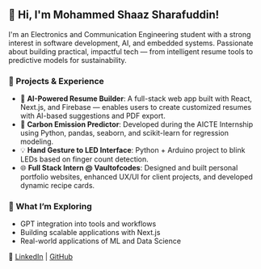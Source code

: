 ## 👋 Hi, I'm Mohammed Shaaz Sharafuddin!

I'm an Electronics and Communication Engineering student with a strong interest in software development, AI, and embedded systems. Passionate about building practical, impactful tech — from intelligent resume tools to predictive models for sustainability.

### 🚀 Projects & Experience

- 🧠 **AI-Powered Resume Builder**: A full-stack web app built with React, Next.js, and Firebase — enables users to create customized resumes with AI-based suggestions and PDF export.
- 🌱 **Carbon Emission Predictor**: Developed during the AICTE Internship using Python, pandas, seaborn, and scikit-learn for regression modeling.
- 💡 **Hand Gesture to LED Interface**: Python + Arduino project to blink LEDs based on finger count detection.
- 🌐 **Full Stack Intern @ Vaultofcodes**: Designed and built personal portfolio websites, enhanced UX/UI for client projects, and developed dynamic recipe cards.

### 🎯 What I’m Exploring
- GPT integration into tools and workflows
- Building scalable applications with Next.js
- Real-world applications of ML and Data Science

🔗 [LinkedIn](https://linkedin.com/in/shaazsharafuddin-098a1628b) | [GitHub](https://github.com/SHXZ7)
